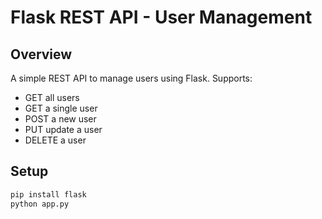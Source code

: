 # Flask REST API - User Management

## Overview
A simple REST API to manage users using Flask. Supports:
- GET all users
- GET a single user
- POST a new user
- PUT update a user
- DELETE a user

## Setup
```bash
pip install flask
python app.py
